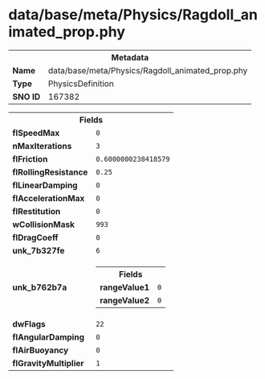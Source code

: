 <h1>data/base/meta/Physics/Ragdoll_animated_prop.phy</h1><table><tr><th colspan="100%">Metadata</th></tr><tr><td><b>Name</b></td><td>data/base/meta/Physics/Ragdoll_animated_prop.phy</td></tr><tr><td><b>Type</b></td><td>PhysicsDefinition</td></tr><tr><td><b>SNO ID</b></td><td>167382</td></tr></table>

<table><tr><th colspan="100%">Fields</th></tr><tr><td><b>flSpeedMax</b></td><td><code>0</code></td></tr><tr><td><b>nMaxIterations</b></td><td><code>3</code></td></tr><tr><td><b>flFriction</b></td><td><code>0.6000000238418579</code></td></tr><tr><td><b>flRollingResistance</b></td><td><code>0.25</code></td></tr><tr><td><b>flLinearDamping</b></td><td><code>0</code></td></tr><tr><td><b>flAccelerationMax</b></td><td><code>0</code></td></tr><tr><td><b>flRestitution</b></td><td><code>0</code></td></tr><tr><td><b>wCollisionMask</b></td><td><code>993</code></td></tr><tr><td><b>flDragCoeff</b></td><td><code>0</code></td></tr><tr><td><b>unk_7b327fe</b></td><td><code>6</code></td></tr><tr><td><b>unk_b762b7a</b></td><td><table><tr><th colspan="100%">Fields</th></tr><tr><td><b>rangeValue1</b></td><td><code>0</code></td></tr><tr><td><b>rangeValue2</b></td><td><code>0</code></td></tr></table>

</td></tr><tr><td><b>dwFlags</b></td><td><code>22</code></td></tr><tr><td><b>flAngularDamping</b></td><td><code>0</code></td></tr><tr><td><b>flAirBuoyancy</b></td><td><code>0</code></td></tr><tr><td><b>flGravityMultiplier</b></td><td><code>1</code></td></tr></table>

